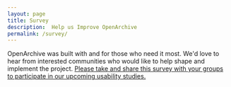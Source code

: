 ```yaml
---
layout: page
title: Survey
description:  Help us Improve OpenArchive
permalink: /survey/
---
```



OpenArchive was built with and for those who need it most. We'd love to hear from interested communities who would like to help shape and implement the project. <a href="/images/OpenArchiveSurvey.pdf">Please take and share this survey with your groups to participate in our upcoming usability studies.</a>
